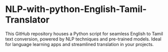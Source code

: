 # NLP-with-python-English-Tamil-Translator
 This GitHub repository houses a Python script for seamless English to Tamil text conversion, powered by NLP techniques and pre-trained models. Ideal for language learning apps and streamlined translation in your projects.
